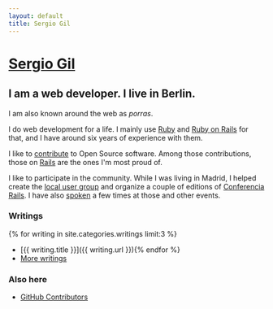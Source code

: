 ```yaml
---
layout: default
title: Sergio Gil
---
```


# [Sergio Gil](/)
## I am a web developer. I live in Berlin.

I am also known around the web as *porras*.

I do web development for a life. I mainly use [Ruby](http://www.ruby-lang.org/) and [Ruby on Rails](http://rubyonrails.org/) for that, and I have around six years of experience with them.

I like to [contribute](http://ghcontributors.herokuapp.com/porras) to Open Source software. Among those contributions, those on [Rails](http://contributors.rubyonrails.org/contributors/sergio-gil/commits) are the ones I'm most proud of.

I like to participate in the community. While I was living in Madrid, I helped create the [local user group](http://madridrb.jottit.com/) and organize a couple of editions of [Conferencia Rails](http://conferenciarails.org/). I have also [spoken](/talks) a few times at those and other events.

### Writings

{% for writing in site.categories.writings limit:3 %}
* [{{ writing.title }}]({{ writing.url }}){% endfor %}
* [More writings](/writings)

### Also here

* [GitHub Contributors](http://ghcontributors.herokuapp.com/)